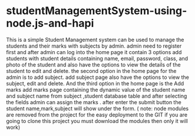 # studentManagementSystem-using-node.js-and-hapi
This is a simple Student Management system can be used to manage the students and their marks with subjects by admin. admin need to register first and after admin can log into the home page it contain 3 options add students with student details containing name, email, password, class, and photo of the student and also have the options to view the details of the student to edit and delete. the second option in the home page for the admin is to add subject. add subject page also have the options to view the subject, edit and delete. And the third option in the home page is the Add marks add marks page containing the dynamic value of the student name and subject name from subject ,student database table and after selecting the fields admin can assign the marks . after enter the submit button the student name,mark,subject will show under the form. ( note: node modules are removed from the project for the easy deployment to the GIT if you are going to clone this project you must download the modules then only it will work)
